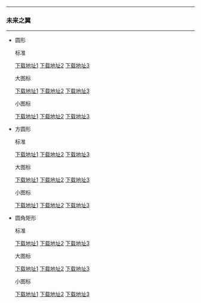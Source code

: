   ---

  ### 未来之翼

  ---

  - 圆形 

    标准

    [下载地址1](https://github.com.cnpmjs.org/pzcn/emui-icons/releases/download/{ver}/Reconstruction_Round.hwt)    [下载地址2](https://emui.iconsx.tech/Reconstruction_Round.hwt)    [下载地址3](https://emui.netlify.app/Reconstruction_Round.hwt)
    
    大图标

    [下载地址1](https://github.com.cnpmjs.org/pzcn/emui-icons/releases/download/{ver}/Reconstruction_Big.hwt)    [下载地址2](https://emui.iconsx.tech/Reconstruction_Round_Big.hwt)    [下载地址3](https://emui.netlify.app/Reconstruction_Round_Big.hwt)

    小图标

    [下载地址1](https://github.com.cnpmjs.org/pzcn/emui-icons/releases/download/{ver}/Reconstruction_Small.hwt)    [下载地址2](https://emui.iconsx.tech/Reconstruction_Round_Small.hwt)    [下载地址3](https://emui.netlify.app/Reconstruction_Round_Small.hwt)

  - 方圆形 

    标准
    
    [下载地址1](https://github.com.cnpmjs.org/pzcn/emui-icons/releases/download/{ver}/Reconstruction_SquareCircle.hwt)    [下载地址2](https://emui.iconsx.tech/Reconstruction_SquareCircle.hwt)    [下载地址3](https://emui.netlify.app/Reconstruction_SquareCircle.hwt)

    大图标

    [下载地址1](https://github.com.cnpmjs.org/pzcn/emui-icons/releases/download/{ver}/Reconstruction_SquareCircle_Big.hwt)    [下载地址2](https://emui.iconsx.tech/Reconstruction_SquareCircle_Big.hwt)    [下载地址3](https://emui.netlify.app/Reconstruction_SquareCircle_Big.hwt)

    小图标

    [下载地址1](https://github.com.cnpmjs.org/pzcn/emui-icons/releases/download/{ver}/Reconstruction_SquareCircle_Small.hwt)    [下载地址2](https://emui.iconsx.tech/Reconstruction_SquareCircle_Small.hwt)    [下载地址3](https://emui.netlify.app/Reconstruction_SquareCircle_Small.hwt)

  - 圆角矩形 

    标准
    
    [下载地址1](https://github.com.cnpmjs.org/pzcn/emui-icons/releases/download/{ver}/Reconstruction_Rectangle.hwt)    [下载地址2](https://emui.iconsx.tech/Reconstruction_Rectangle.hwt)    [下载地址3](https://emui.netlify.app/Reconstruction_Rectangle.hwt)

    大图标

    [下载地址1](https://github.com.cnpmjs.org/pzcn/emui-icons/releases/download/{ver}/Reconstruction_Rectangle_Big.hwt)    [下载地址2](https://emui.iconsx.tech/Reconstruction_Rectangle_Big.hwt)    [下载地址3](https://emui.netlify.app/Reconstruction_Rectangle_Big.hwt)

    小图标

    [下载地址1](https://github.com.cnpmjs.org/pzcn/emui-icons/releases/download/{ver}/Reconstruction_Rectangle_Small.hwt)    [下载地址2](https://emui.iconsx.tech/Reconstruction_Rectangle_Small.hwt)    [下载地址3](https://emui.netlify.app/Reconstruction_Rectangle_Small.hwt)